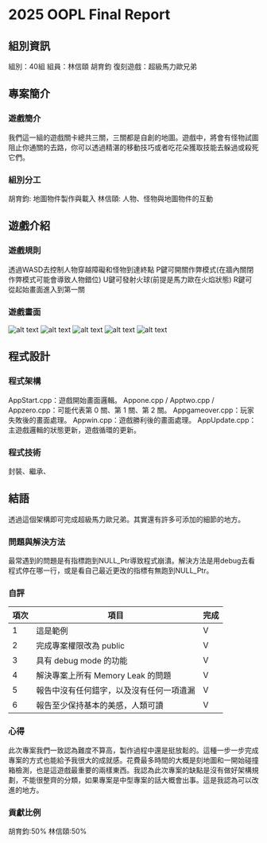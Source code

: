 # 2025 OOPL Final Report

## 組別資訊

組別：40組
組員：林信頤 胡育鈞
復刻遊戲：超級馬力歐兄弟

## 專案簡介
### 遊戲簡介
我們這一組的遊戲關卡總共三關，三關都是自創的地圖。遊戲中，將會有怪物試圖阻止你通關的去路，你可以透過精湛的移動技巧或者吃花朵獲取技能去躲過或殺死它們。
### 組別分工
胡育鈞: 地圖物件製作與載入
林信頤: 人物、怪物與地圖物件的互動
## 遊戲介紹
### 遊戲規則
透過WASD去控制人物穿越障礙和怪物到達終點
P鍵可開關作弊模式(在牆內關閉作弊模式可能會導致人物錯位)
U鍵可發射火球(前提是馬力歐在火焰狀態)
R鍵可從起始畫面進入到第一關
### 遊戲畫面
![alt text](image-1.png)
![alt text](image-2.png)
![alt text](image-3.png)
![alt text](image-4.png)
![alt text](image-5.png)
## 程式設計
### 程式架構
AppStart.cpp：遊戲開始畫面邏輯。
Appone.cpp / Apptwo.cpp / Appzero.cpp：可能代表第 0 關、第 1 關、第 2 關。
Appgameover.cpp：玩家失敗後的畫面處理。
Appwin.cpp：遊戲勝利後的畫面處理。
AppUpdate.cpp：主遊戲邏輯的狀態更新，遊戲循環的更新。
### 程式技術
封裝、繼承、
## 結語
透過這個架構即可完成超級馬力歐兄弟。其實還有許多可添加的細節的地方。
### 問題與解決方法
最常遇到的問題是有指標跑到NULL_Ptr導致程式崩潰。解決方法是用debug去看程式停在哪一行，或是看自己最近更改的指標有無跑到NULL_Ptr。
### 自評
| 項次 | 項目                   | 完成 |
|------|------------------------|-------|
| 1    | 這是範例 |  V  |
| 2    | 完成專案權限改為 public |  V  |
| 3    | 具有 debug mode 的功能  |  V  |
| 4    | 解決專案上所有 Memory Leak 的問題  |  V  |
| 5    | 報告中沒有任何錯字，以及沒有任何一項遺漏  |  V  |
| 6    | 報告至少保持基本的美感，人類可讀  |  V  |

### 心得
此次專案我們一致認為難度不算高，製作過程中還是挺放鬆的。這種一步一步完成專案的方式也能給予我很大的成就感。花費最多時間的大概是刻地圖和一開始碰撞箱檢測，也是這遊戲最重要的兩樣東西。我認為此次專案的缺點是沒有做好架構規劃，不能很整齊的分類，如果專案是中型專案的話大概會出事。這是我認為可以改進的地方。
### 貢獻比例
胡育鈞:50%
林信頤:50%